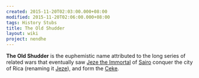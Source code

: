 ```yaml
---
created: 2015-11-20T02:03:00.000+08:00
modified: 2015-11-20T02:06:00.000+08:00
tags: History Stubs
title: The Old Shudder
layout: wiki
project: nendhe
---
```


**The Old Shudder** is the euphemistic name attributed to the long series of related wars that eventually saw [Jeze the Immortal](/content/kyahida_wiki/wiki/Jeze_the_Immortal) of [Sairo](/content/kyahida_wiki/wiki/Sairo) conquer the city of Rica (renaming it [Jeze](/content/kyahida_wiki/wiki/Jeze)), and form the [Ceke](/content/kyahida_wiki/wiki/Ceke).